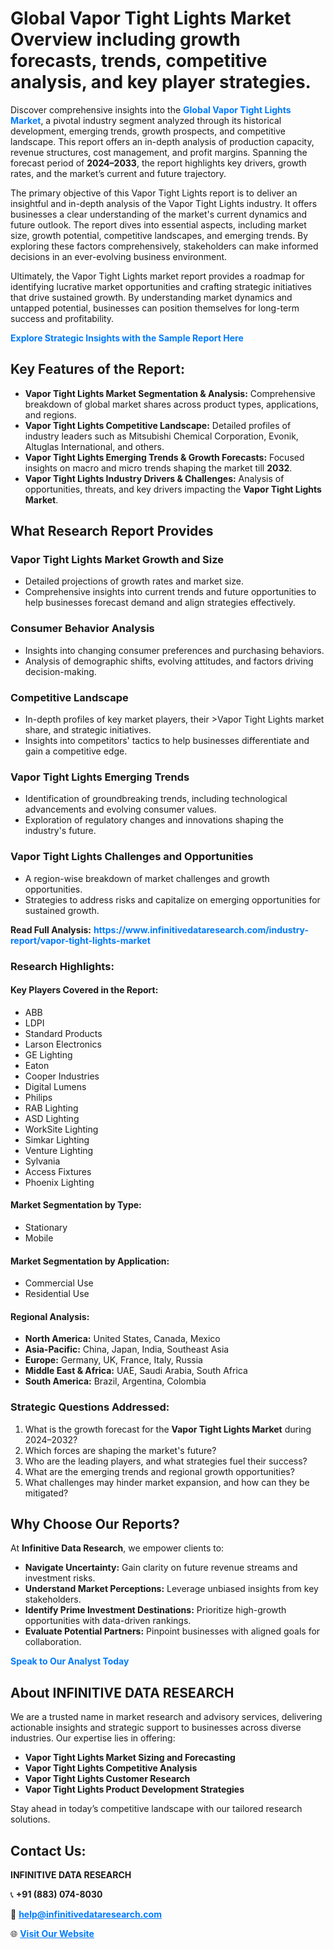 <h1>Global Vapor Tight Lights Market Overview including growth forecasts, trends, competitive analysis, and key player strategies.</h1>
<p>
Discover comprehensive insights into the 
<a href="https://www.infinitivedataresearch.com/industry-report/vapor-tight-lights-market" rel="dofollow" style="color: #007BFF; text-decoration: none;"><strong>Global Vapor Tight Lights Market</strong></a>, a pivotal industry segment analyzed through its historical development, emerging trends, growth prospects, and competitive landscape. This report offers an in-depth analysis of production capacity, revenue structures, cost management, and profit margins. Spanning the forecast period of <strong>2024–2033</strong>, the report highlights key drivers, growth rates, and the market’s current and future trajectory.
</p>
<p>
The primary objective of this Vapor Tight Lights report is to deliver an insightful and in-depth analysis of the Vapor Tight Lights industry. It offers businesses a clear understanding of the market's current dynamics and future outlook. The report dives into essential aspects, including market size, growth potential, competitive landscapes, and emerging trends. By exploring these factors comprehensively, stakeholders can make informed decisions in an ever-evolving business environment.
</p>
<p>
Ultimately, the Vapor Tight Lights market report provides a roadmap for identifying lucrative market opportunities and crafting strategic initiatives that drive sustained growth. By understanding market dynamics and untapped potential, businesses can position themselves for long-term success and profitability.
</p>
<p>
<a href="https://www.infinitivedataresearch.com/request-sample/reportId=106925" style="color: #007BFF; text-decoration: none;"><strong>Explore Strategic Insights with the Sample Report Here</strong></a>
</p>

<h2>Key Features of the Report:</h2>
<ul>
<li><strong>Vapor Tight Lights Market Segmentation & Analysis:</strong> Comprehensive breakdown of global market shares across product types, applications, and regions.</li>
<li><strong>Vapor Tight Lights Competitive Landscape:</strong> Detailed profiles of industry leaders such as Mitsubishi Chemical Corporation, Evonik, Altuglas International, and others.</li>
<li><strong>Vapor Tight Lights Emerging Trends & Growth Forecasts:</strong> Focused insights on macro and micro trends shaping the market till <strong>2032</strong>.</li>
<li><strong>Vapor Tight Lights Industry Drivers & Challenges:</strong> Analysis of opportunities, threats, and key drivers impacting the <strong>Vapor Tight Lights Market</strong>.</li>
</ul>

<h2>What Research Report Provides</h2>
<h3>Vapor Tight Lights Market Growth and Size</h3>
<ul>
<li>Detailed projections of growth rates and market size.</li>
<li>Comprehensive insights into current trends and future opportunities to help businesses forecast demand and align strategies effectively.</li>
</ul>

<h3>Consumer Behavior Analysis</h3>
<ul>
<li>Insights into changing consumer preferences and purchasing behaviors.</li>
<li>Analysis of demographic shifts, evolving attitudes, and factors driving decision-making.</li>
</ul>

<h3>Competitive Landscape</h3>
<ul>
<li>In-depth profiles of key market players, their >Vapor Tight Lights market share, and strategic initiatives.</li>
<li>Insights into competitors' tactics to help businesses differentiate and gain a competitive edge.</li>
</ul>

<h3>Vapor Tight Lights Emerging Trends</h3>
<ul>
<li>Identification of groundbreaking trends, including technological advancements and evolving consumer values.</li>
<li>Exploration of regulatory changes and innovations shaping the industry's future.</li>
</ul>

<h3>Vapor Tight Lights Challenges and Opportunities</h3>
<ul>
<li>A region-wise breakdown of market challenges and growth opportunities.</li>
<li>Strategies to address risks and capitalize on emerging opportunities for sustained growth.</li>
</ul>
<p><strong>Read Full Analysis:</strong> <a href="https://www.infinitivedataresearch.com/industry-report/vapor-tight-lights-market" rel="dofollow" style="color: #007BFF; text-decoration: none;"><strong>https://www.infinitivedataresearch.com/industry-report/vapor-tight-lights-market</strong></a></p>
<h3>Research Highlights:</h3>
<h4>Key Players Covered in the Report:</h4>
<ul><li>ABB</li><li>LDPI</li><li>Standard Products</li><li>Larson Electronics</li><li>GE Lighting</li><li>Eaton</li><li>Cooper Industries</li><li>Digital Lumens</li><li>Philips</li><li>RAB Lighting</li><li>ASD Lighting</li><li>WorkSite Lighting</li><li>Simkar Lighting</li><li>Venture Lighting</li><li>Sylvania</li><li>Access Fixtures</li><li>Phoenix Lighting</li></ul>
<h4>Market Segmentation by Type:</h4>
<ul><li>Stationary</li><li>Mobile</li></ul>
<h4>Market Segmentation by Application:</h4>
<ul><li>Commercial Use</li><li>Residential Use</li></ul>

<h4>Regional Analysis:</h4>
<ul>
<li><strong>North America:</strong> United States, Canada, Mexico</li>
<li><strong>Asia-Pacific:</strong> China, Japan, India, Southeast Asia</li>
<li><strong>Europe:</strong> Germany, UK, France, Italy, Russia</li>
<li><strong>Middle East & Africa:</strong> UAE, Saudi Arabia, South Africa</li>
<li><strong>South America:</strong> Brazil, Argentina, Colombia</li>
</ul>

<h3>Strategic Questions Addressed:</h3>
<ol>
<li>What is the growth forecast for the <strong>Vapor Tight Lights Market</strong> during 2024–2032?</li>
<li>Which forces are shaping the market's future?</li>
<li>Who are the leading players, and what strategies fuel their success?</li>
<li>What are the emerging trends and regional growth opportunities?</li>
<li>What challenges may hinder market expansion, and how can they be mitigated?</li>
</ol>

<h2>Why Choose Our Reports?</h2>
<p>At <strong>Infinitive Data Research</strong>, we empower clients to:</p>
<ul>
<li><strong>Navigate Uncertainty:</strong> Gain clarity on future revenue streams and investment risks.</li>
<li><strong>Understand Market Perceptions:</strong> Leverage unbiased insights from key stakeholders.</li>
<li><strong>Identify Prime Investment Destinations:</strong> Prioritize high-growth opportunities with data-driven rankings.</li>
<li><strong>Evaluate Potential Partners:</strong> Pinpoint businesses with aligned goals for collaboration.</li>
</ul>
<p><a href="https://www.infinitivedataresearch.com/industry-report/vapor-tight-lights-market" rel="dofollow" style="color: #007BFF; text-decoration: none;"><strong>Speak to Our Analyst Today</strong></a></p>

<h2>About INFINITIVE DATA RESEARCH</h2>
<p>We are a trusted name in market research and advisory services, delivering actionable insights and strategic support to businesses across diverse industries. Our expertise lies in offering:</p>
<ul>
<li><strong>Vapor Tight Lights Market Sizing and Forecasting</strong></li>
<li><strong>Vapor Tight Lights Competitive Analysis</strong></li>
<li><strong>Vapor Tight Lights Customer Research</strong></li>
<li><strong>Vapor Tight Lights Product Development Strategies</strong></li>
</ul>
<p>Stay ahead in today’s competitive landscape with our tailored research solutions.</p>

<h2>Contact Us:</h2>
<p><strong>INFINITIVE DATA RESEARCH</strong></p>
<p>📞 <strong>+91 (883) 074-8030</strong></p>
<p>📧 <strong><a href="mailto:help@infinitivedataresearch.com" style="color: #007BFF;">help@infinitivedataresearch.com</a></strong></p>
<p>🌐 <strong><a href="https://www.infinitivedataresearch.com" rel="dofollow" style="color: #007BFF;">Visit Our Website</a></strong></p>